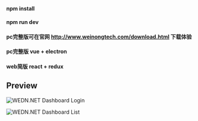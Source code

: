 #### npm install
#### npm run dev

#### pc完整版可在官网 http://www.weinongtech.com/download.html 下载体验
#### pc完整版 vue + electron
#### web简版 react + redux

## Preview

![WEDN.NET Dashboard Login](http://jhmcimg.weinongtech.com/1544258990320/142733/react-chat-web-preview1.png)

![WEDN.NET Dashboard List](http://jhmcimg.weinongtech.com/1544258990321/110123/react-chat-web-preview2.png)
